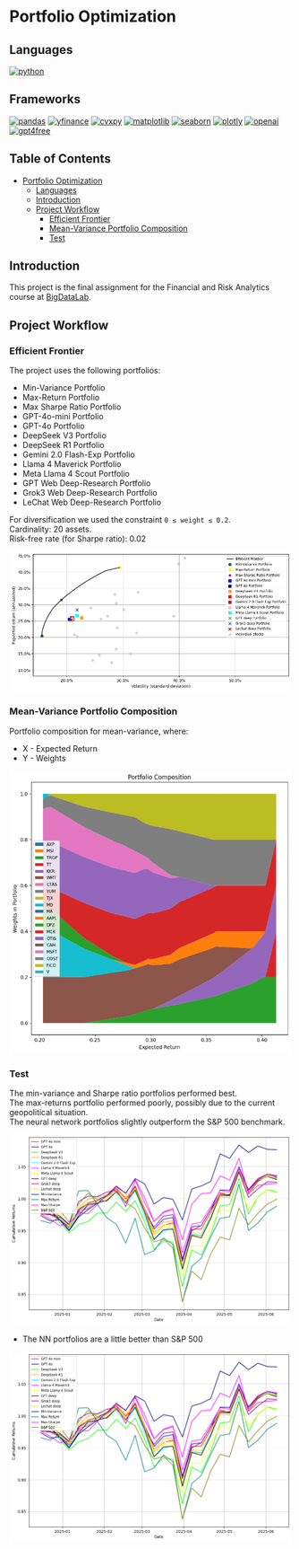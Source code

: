 # Portfolio Optimization

<!-- omit in toc -->

## Languages
[![python](https://img.shields.io/badge/python-3.11-d6123c?color=white&labelColor=d6123c&logo=python&logoColor=white)](https://www.python.org/)

<!-- omit in toc -->
## Frameworks
[![pandas](https://img.shields.io/badge/pandas-2.3.0-d6123c?color=white&labelColor=d6123c&logo=pandas&logoColor=white)](https://pandas.pydata.org/)
[![yfinance](https://img.shields.io/badge/yfinance-0.2.62-d6123c?color=white&labelColor=d6123c&logo=yfinance&logoColor=white)](https://pypi.org/project/yfinance/)
[![cvxpy](https://img.shields.io/badge/cvxpy-1.6.5-d6123c?color=white&labelColor=d6123c&logo=cvxpy&logoColor=white)](https://www.cvxpy.org/)
[![matplotlib](https://img.shields.io/badge/matplotlib-3.10.3-d6123c?color=white&labelColor=d6123c&logo=matplotlib&logoColor=white)](https://matplotlib.org/)
[![seaborn](https://img.shields.io/badge/seaborn-0.13.2-d6123c?color=white&labelColor=d6123c&logo=seaborn&logoColor=white)](https://seaborn.pydata.org/)
[![plotly](https://img.shields.io/badge/plotly-6.1.2-d6123c?color=white&labelColor=d6123c&logo=plotly&logoColor=white)](https://plotly.com/graphing-libraries/)
[![openai](https://img.shields.io/badge/openai-1.85.0-d6123c?color=white&labelColor=d6123c&logo=openai&logoColor=white)](https://openrouter.ai/)
[![gpt4free](https://img.shields.io/badge/g4free-0.5.4.0-d6123c?color=white&labelColor=d6123c&logo=openai&logoColor=white)](https://github.com/xtekky/gpt4free)


<!-- omit in toc -->
## Table of Contents
- [Portfolio Optimization](#portfolio-optimization)
  - [Languages](#languages)
  - [Introduction](#introduction)
  - [Project Workflow](#project-workflow)
    - [Efficient Frontier](#efficient-frontier)
    - [Mean-Variance Portfolio Composition](#mean-variance-portfolio-composition)
    - [Test](#test)

## Introduction
This project is the final assignment for the Financial and Risk Analytics course at [BigDataLab](https://www.bigdatalab.com.ua/).

## Project Workflow
### Efficient Frontier
The project uses the following portfolios:
- Min-Variance Portfolio
- Max-Return Portfolio
- Max Sharpe Ratio Portfolio
- GPT-4o-mini Portfolio
- GPT-4o Portfolio
- DeepSeek V3 Portfolio
- DeepSeek R1 Portfolio
- Gemini 2.0 Flash-Exp Portfolio
- Llama 4 Maverick Portfolio
- Meta Llama 4 Scout Portfolio
- GPT Web Deep-Research Portfolio
- Grok3 Web Deep-Research Portfolio
- LeChat Web Deep-Research Portfolio

For diversification we used the constraint `0 ≤ weight ≤ 0.2`.  
Cardinality: 20 assets.  
Risk-free rate (for Sharpe ratio): 0.02  

![Efficient Frontier](images/efficient_frontier.png)

### Mean-Variance Portfolio Composition
Portfolio composition for mean-variance, where:
- X - Expected Return
- Y - Weights 

![Portfolio Composition](images/portfolio_composition.png)

### Test
The min-variance and Sharpe ratio portfolios performed best.  
The max-returns portfolio performed poorly, possibly due to the current geopolitical situation.  
The neural network portfolios slightly outperform the S&P 500 benchmark.

![Test](images/test.png)
- The NN portfolios are a little better than S&P 500
  
![Test](images/test.png)
